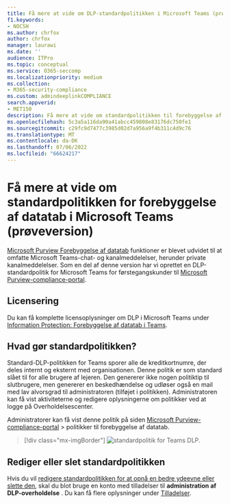 ```yaml
---
title: Få mere at vide om DLP-standardpolitikken i Microsoft Teams (prøveversion)
f1.keywords:
- NOCSH
ms.author: chrfox
author: chrfox
manager: laurawi
ms.date: ''
audience: ITPro
ms.topic: conceptual
ms.service: O365-seccomp
ms.localizationpriority: medium
ms.collection:
- M365-security-compliance
ms.custom: admindeeplinkCOMPLIANCE
search.appverid:
- MET150
description: Få mere at vide om standardpolitikken til forebyggelse af datatab i Microsoft Teams
ms.openlocfilehash: 5c3a5a116da90a41abcc459808e83176dc750fe1
ms.sourcegitcommit: c29fc9d7477c3985d02d7a956a9f4b311c4d9c76
ms.translationtype: MT
ms.contentlocale: da-DK
ms.lasthandoff: 07/06/2022
ms.locfileid: "66624217"
---
```

# <a name="learn-about-the-default-data-loss-prevention-policy-in-microsoft-teams-preview"></a>Få mere at vide om standardpolitikken for forebyggelse af datatab i Microsoft Teams (prøveversion)

[Microsoft Purview Forebyggelse af datatab](dlp-learn-about-dlp.md) funktioner er blevet udvidet til at omfatte Microsoft Teams-chat- og kanalmeddelelser, herunder private kanalmeddelelser. Som en del af denne version har vi oprettet en DLP-standardpolitik for Microsoft Teams for førstegangskunder til <a href="https://go.microsoft.com/fwlink/p/?linkid=2077149" target="_blank">Microsoft Purview-compliance-portal</a>.

## <a name="licensing"></a>Licensering

Du kan få komplette licensoplysninger om DLP i Microsoft Teams under [Information Protection: Forebyggelse af datatab i Teams](/office365/servicedescriptions/microsoft-365-service-descriptions/microsoft-365-tenantlevel-services-licensing-guidance/microsoft-365-security-compliance-licensing-guidance#information-protection-data-loss-prevention-for-teams).

## <a name="what-does-the-default-policy-do"></a>Hvad gør standardpolitikken?

Standard-DLP-politikken for Teams sporer alle de kreditkortnumre, der deles internt og eksternt med organisationen. Denne politik er som standard slået til for alle brugere af lejeren. Den genererer ikke nogen politiktip til slutbrugere, men genererer en beskedhændelse og udløser også en mail med lav alvorsgrad til administratoren (tilføjet i politikken). Administratoren kan få vist aktiviteterne og redigere oplysningerne om politikker ved at logge på Overholdelsescenter.

Administratorer kan få vist denne politik på siden [Microsoft Purview-compliance-portal](https://compliance.microsoft.com/compliancesettings) > politikker til forebyggelse af datatab.


> [!div class="mx-imgBorder"]
> ![standardpolitik for Teams DLP.](../media/default-teams-dlp-policy.png)

## <a name="edit-or-delete-the-default-policy"></a>Rediger eller slet standardpolitikken

Hvis du vil [redigere standardpolitikken for at opnå en bedre ydeevne eller slette den](create-test-tune-dlp-policy.md#tune-a-dlp-policy), skal du blot bruge en konto med tilladelser til **administration af DLP-overholdelse** . Du kan få flere oplysninger under [Tilladelser](create-test-tune-dlp-policy.md#permissions).

